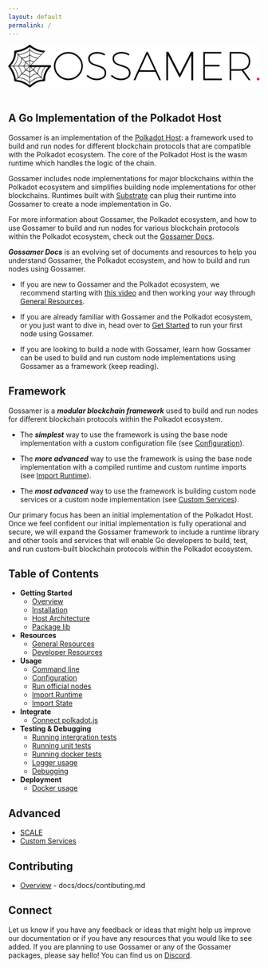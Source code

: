 ```yaml
---
layout: default
permalink: /
---
```


<div align="center">
  <img alt="Gossamer logo"  src="./assets/Gossamer_Black_Name.svg" width="600" />
</div>
<br />

## A Go Implementation of the Polkadot Host

Gossamer is an implementation of the <a target="_blank" rel="noopener noreferrer"  href="https://github.com/w3f/polkadot-spec">Polkadot Host</a>: a framework used to build and run nodes for different blockchain protocols that are compatible with the Polkadot ecosystem.  The core of the Polkadot Host is the wasm runtime which handles the logic of the chain.

Gossamer includes node implementations for major blockchains within the Polkadot ecosystem and simplifies building node implementations for other blockchains. Runtimes built with <a target="_blank" rel="noopener noreferrer" href="https://github.com/paritytech/substrate">Substrate</a> can plug their runtime into Gossamer to create a node implementation in Go.

For more information about Gossamer, the Polkadot ecosystem, and how to use Gossamer to build and run nodes for various blockchain protocols within the Polkadot ecosystem, check out the [Gossamer Docs](https://ChainSafe.github.io/gossamer).

***Gossamer Docs*** is an evolving set of documents and resources to help you understand Gossamer, the Polkadot ecosystem, and how to build and run nodes using Gossamer. 

- If you are new to Gossamer and the Polkadot ecosystem, we recommend starting with <a target="_blank" rel="noopener noreferrer" href="https://www.youtube.com/watch?v=nYkbYhM5Yfk">this video</a>  and then working your way through [General Resources](./welcome/general-resources/).

- If you are already familiar with Gossamer and the Polkadot ecosystem, or you just want to dive in, head over to [Get Started](./welcome/get-started) to run your first node using Gossamer.

- If you are looking to build a node with Gossamer, learn how Gossamer can be used to build and run custom node implementations using Gossamer as a framework (keep reading).

## Framework

Gossamer is a ***modular blockchain framework*** used to build and run nodes for different blockchain protocols within the Polkadot ecosystem.

- The ***simplest*** way to use the framework is using the base node implementation with a custom configuration file (see [Configuration](./running-gossamer/configuration)).

- The ***more advanced***  way to use the framework is using the base node implementation with a compiled runtime and custom runtime imports (see [Import Runtime](./building-gossamer/import-runtime)). 

- The ***most advanced***  way to use the framework is building custom node services or a custom node implementation (see [Custom Services](./building-gossamer/custom-services)).

Our primary focus has been an initial implementation of the Polkadot Host. Once we feel confident our initial implementation is fully operational and secure, we will expand the Gossamer framework to include a runtime library and other tools and services that will enable Go developers to build, test, and run custom-built blockchain protocols within the Polkadot ecosystem.

## Table of Contents

- **Getting Started**
  - [Overview](./)
  - [Installation](/getting-started/installation) 
  - [Host Architecture](/getting-started/overview/host-architecture)
  - [Package lib](getting-started/overview/package-library) 
- **Resources**
  - [General Resources](/getting-started/resources/general-resources)
  - [Developer Resources](/getting-started/resources/developer-resources)
- **Usage**
  - [Command line](/usage/command-line)
  - [Configuration](/usage/configuration)
  - [Run official nodes](/usage/run-official-nodes)
  - [Import Runtime](/usage/import-runtime)
  - [Import State](/usage/import-state)
- **Integrate**
  - [Connect polkadot.js](/integrate/connect-to-polkadot-js)
- **Testing & Debugging**
  - [Running intergration tests](/testing-and-debugging/intergration-tests)
  - [Running unit tests](/testing-and-debugging/unit-tests)
  - [Running docker tests](/testing-and-debugging/docker-tests)
  - [Logger usage](/testing-and-debugging/logger-usage)
  - [Debugging](/testing-and-debugging/debugging)
- **Deployment**
  - [Docker usage](/deployment/docker-usage)
## Advanced
  - [SCALE](/advanced/scale-examples)
  - [Custom Services](/advanced/custom-servives)
## Contributing
  - [Overview](contibuting.md) - docs/docs/contibuting.md


## Connect

Let us know if you have any feedback or ideas that might help us improve our documentation or if you have any resources that you would like to see added. If you are planning to use Gossamer or any of the Gossamer packages, please say hello! You can find us on <a target="_blank" rel="noopener noreferrer" href="https://discord.gg/Xdc5xjE">Discord</a>.
